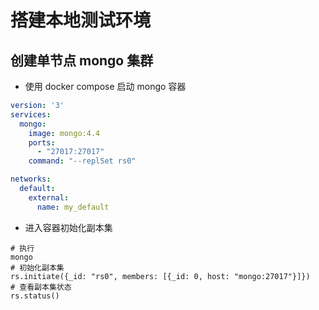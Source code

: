 # 搭建本地测试环境

## 创建单节点 mongo 集群

- 使用 docker compose 启动 mongo 容器

```yaml
version: '3'
services:
  mongo:
    image: mongo:4.4
    ports:
      - "27017:27017"
    command: "--replSet rs0"

networks:
  default:
    external:
      name: my_default
```

- 进入容器初始化副本集

```shell
# 执行
mongo
# 初始化副本集
rs.initiate({_id: "rs0", members: [{_id: 0, host: "mongo:27017"}]})
# 查看副本集状态
rs.status()
```